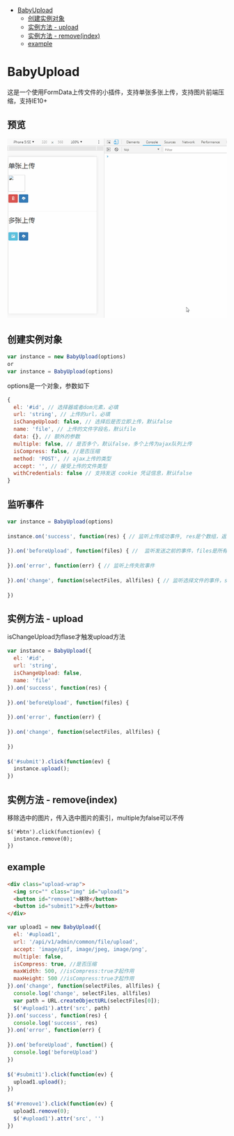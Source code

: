 <!-- START doctoc generated TOC please keep comment here to allow auto update -->
<!-- DON'T EDIT THIS SECTION, INSTEAD RE-RUN doctoc TO UPDATE -->

- [BabyUpload](#babyupload)
  - [创建实例对象](#%E5%88%9B%E5%BB%BA%E5%AE%9E%E4%BE%8B%E5%AF%B9%E8%B1%A1)
  - [实例方法 - upload](#%E5%AE%9E%E4%BE%8B%E6%96%B9%E6%B3%95---upload)
  - [实例方法 - remove(index)](#%E5%AE%9E%E4%BE%8B%E6%96%B9%E6%B3%95---removeindex)
  - [example](#example)

<!-- END doctoc generated TOC please keep comment here to allow auto update -->

# BabyUpload

这是一个使用FormData上传文件的小插件，支持单张多张上传，支持图片前端压缩，支持IE10+

## 预览

![image](https://github.com/JaxBBLL/BabyUpload/blob/master/preview.gif)

## 创建实例对象
```js
var instance = new BabyUpload(options)
or
var instance = BabyUpload(options)
```
options是一个对象，参数如下

```js
{
  el: '#id', // 选择器或者dom元素，必填
  url: 'string', // 上传的url，必填
  isChangeUpload: false, // 选择后是否立即上传，默认false
  name: 'file', // 上传的文件字段名，默认file
  data: {}, // 额外的参数
  multiple: false, // 是否多个，默认false，多个上传为ajax队列上传
  isCompress: false, //是否压缩
  method: 'POST', // ajax上传的类型
  accept: '', // 接受上传的文件类型
  withCredentials: false // 支持发送 cookie 凭证信息，默认false
}
```

## 监听事件

```js
var instance = BabyUpload(options)

instance.on('success', function(res) { // 监听上传成功事件, res是个数组，返回多个上传的结果
  
}).on('beforeUpload', function(files) { //  监听发送之前的事件，files是所有选择的文件
  
}).on('error', function(err) { // 监听上传失败事件
  
}).on('change', function(selectFiles, allfiles) { // 监听选择文件的事件，selectFiles当前操作选中的文件，allfiles是所有选择的文件
  
})
```
## 实例方法 - upload

isChangeUpload为flase才触发upload方法

```js
var instance = BabyUpload({
  el: '#id',
  url: 'string',
  isChangeUpload: false,
  name: 'file'
}).on('success', function(res) {
  
}).on('beforeUpload', function(files) {
  
}).on('error', function(err) {
  
}).on('change', function(selectFiles, allfiles) {
  
})

$('#submit').click(function(ev) {
  instance.upload();
})
```

## 实例方法 - remove(index)

移除选中的图片，传入选中图片的索引，multiple为false可以不传
```
$('#btn').click(function(ev) {
  instance.remove(0);
})
```

## example

```html
<div class="upload-wrap">
  <img src="" class="img" id="upload1">
  <button id="remove1">移除</button>
  <button id="submit1">上传</button>
</div>
```
```js
var upload1 = new BabyUpload({
  el: '#upload1',
  url: '/api/v1/admin/common/file/upload',
  accept: 'image/gif, image/jpeg, image/png',
  multiple: false,
  isCompress: true, //是否压缩
  maxWidth: 500, //isCompress:true才起作用
  maxHeight: 500 //isCompress:true才起作用
}).on('change', function(selectFiles, allfiles) {
  console.log('change', selectFiles, allfiles)
  var path = URL.createObjectURL(selectFiles[0]);
  $('#upload1').attr('src', path)
}).on('success', function(res) {
  console.log('success', res)
}).on('error', function(err) {

}).on('beforeUpload', function() {
  console.log('beforeUpload')
})

$('#submit1').click(function(ev) {
  upload1.upload();
})

$('#remove1').click(function(ev) {
  upload1.remove(0);
  $('#upload1').attr('src', '')
})
```



 
